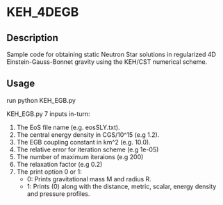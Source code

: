 # KEH_4DEGB

## Description

Sample code for obtaining static Neutron Star solutions in regularized 4D Einstein-Gauss-Bonnet gravity using the KEH/CST numerical scheme.

## Usage

run python KEH_EGB.py

KEH_EGB.py  7 inputs in-turn:

1. The EoS file name (e.g. eosSLY.txt).
2. The central energy density in CGS/10^15 (e.g 1.2).
3. The EGB coupling constant in km^2 (e.g. 10.0).
4. The relative error for iteration scheme (e.g 1e-05)
5. The number of maximum iteraions (e.g 200)
6. The relaxation factor (e.g 0.2)
7. The print option 0 or 1:
    -  0: Prints gravitational mass M and radius R.
    -  1: Prints (0) along with the distance, metric, scalar, energy density and pressure profiles.
